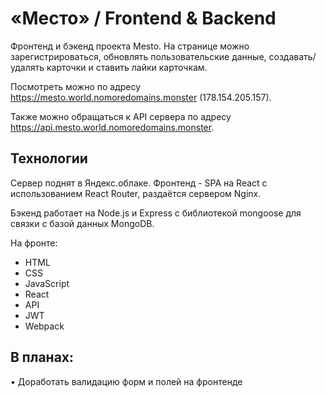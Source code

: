 # «Место» / Frontend & Backend

Фронтенд и бэкенд проекта Mesto. На странице можно зарегистрироваться, обновлять пользовательские данные, создавать/удалять карточки и ставить лайки карточкам.

Посмотреть можно по адресу https://mesto.world.nomoredomains.monster (178.154.205.157).

Также можно обращаться к API сервера по адресу https://api.mesto.world.nomoredomains.monster.

## Технологии

Сервер поднят в Яндекс.облаке. Фронтенд - SPA на React с использованием React Router, раздаётся сервером Nginx.

Бэкенд работает на Node.js и Express с библиотекой mongoose для связки с базой данных MongoDB.

На фронте:

  - HTML
  - CSS
  - JavaScript
  - React
  - API
  - JWT
  - Webpack

## В планах:

• Доработать валидацию форм и полей на фронтенде